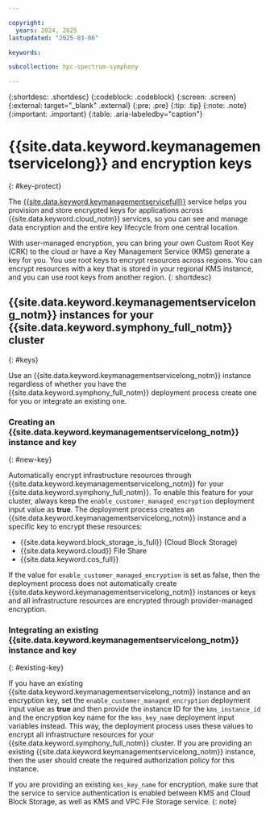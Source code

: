 ```yaml
---

copyright:
  years: 2024, 2025
lastupdated: "2025-03-06"

keywords:

subcollection: hpc-spectrum-symphony

---
```


{:shortdesc: .shortdesc}
{:codeblock: .codeblock}
{:screen: .screen}
{:external: target="_blank" .external}
{:pre: .pre}
{:tip: .tip}
{:note: .note}
{:important: .important}
{:table: .aria-labeledby="caption"}

# {{site.data.keyword.keymanagementservicelong}} and encryption keys
{: #key-protect}

The [{{site.data.keyword.keymanagementservicefull}}](/docs/key-protect) service helps you provision and store encrypted keys for applications across {{site.data.keyword.cloud_notm}} services, so you can see and manage data encryption and the entire key lifecycle from one central location.

With user-managed encryption, you can bring your own Custom Root Key (CRK) to the cloud or have a Key Management Service (KMS) generate a key for you. You use root keys to encrypt resources across regions. You can encrypt resources with a key that is stored in your regional KMS instance, and you can use root keys from another region.
{: shortdesc}

## {{site.data.keyword.keymanagementservicelong_notm}} instances for your {{site.data.keyword.symphony_full_notm}} cluster
{: #keys}

Use an {{site.data.keyword.keymanagementservicelong_notm}} instance regardless of whether you have the {{site.data.keyword.symphony_full_notm}} deployment process create one for you or integrate an existing one.

### Creating an {{site.data.keyword.keymanagementservicelong_notm}} instance and key
{: #new-key}

Automatically encrypt infrastructure resources through {{site.data.keyword.keymanagementservicelong_notm}} for your {{site.data.keyword.symphony_full_notm}}. To enable this feature for your cluster, always keep the `enable_customer_managed_encryption` deployment input value as **true**. The deployment process creates an {{site.data.keyword.keymanagementservicelong_notm}} instance and a specific key to encrypt these resources:

* {{site.data.keyword.block_storage_is_full}} (Cloud Block Storage)
* {{site.data.keyword.cloud}} File Share
* {{site.data.keyword.cos_full}}

If the value for `enable_customer_managed_encryption` is set as false, then the deployment process does not automatically create {{site.data.keyword.keymanagementservicelong_notm}} instances or keys and all infrastructure resources are encrypted through provider-managed encryption.

### Integrating an existing {{site.data.keyword.keymanagementservicelong_notm}} instance and key
{: #existing-key}

If you have an existing {{site.data.keyword.keymanagementservicelong_notm}} instance and an encryption key, set the `enable_customer_managed_encryption` deployment input value as **true** and then provide the instance ID for the `kms_instance_id` and the encryption key name for the `kms_key_name` deployment input variables instead. This way, the deployment process uses these values to encrypt all infrastructure resources for your {{site.data.keyword.symphony_full_notm}} cluster. If you are providing an existing {{site.data.keyword.keymanagementservicelong_notm}} instance, then the user should create the required authorization policy for this instance.

If you are providing an existing `kms_key_name` for encryption, make sure that the service to service authentication is enabled between KMS and Cloud Block Storage, as well as KMS and VPC File Storage service.
{: note}
